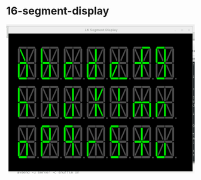 16-segment-display
==================

![](https://github.com/thomas-villagers/16-segment-display/blob/master/img/test.png)
